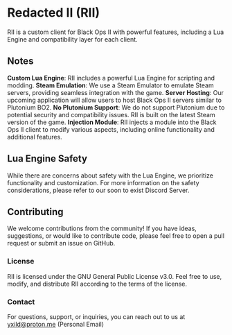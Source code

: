 # Redacted II (RII)
RII is a custom client for Black Ops II with powerful features, including a Lua Engine and compatibility layer for each client.

## Notes
**Custom Lua Engine**: RII includes a powerful Lua Engine for scripting and modding.
**Steam Emulation**: We use a Steam Emulator to emulate Steam servers, providing seamless integration with the game.
**Server Hosting**: Our upcoming application will allow users to host Black Ops II servers similar to Plutonium BO2.
**No Plutonium Support**: We do not support Plutonium due to potential security and compatibility issues. RII is built on the latest Steam version of the game.
**Injection Module**: RII injects a module into the Black Ops II client to modify various aspects, including online functionality and additional features.

## Lua Engine Safety
While there are concerns about safety with the Lua Engine, we prioritize functionality and customization. For more information on the safety considerations, please refer to our soon to exist Discord Server.

## Contributing
We welcome contributions from the community! If you have ideas, suggestions, or would like to contribute code, please feel free to open a pull request or submit an issue on GitHub.

### License
RII is licensed under the GNU General Public License v3.0. Feel free to use, modify, and distribute RII according to the terms of the license.

### Contact
For questions, support, or inquiries, you can reach out to us at yxild@proton.me (Personal Email)
